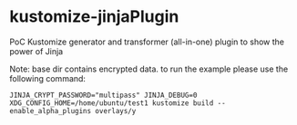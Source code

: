 # kustomize-jinjaPlugin

PoC Kustomize generator and transformer (all-in-one) plugin to show the power of Jinja

Note: base dir contains encrypted data. to run the example please use the following command:

    JINJA_CRYPT_PASSWORD="multipass" JINJA_DEBUG=0 XDG_CONFIG_HOME=/home/ubuntu/test1 kustomize build --enable_alpha_plugins overlays/y

